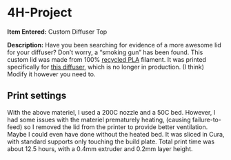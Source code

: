 # 4H-Project
**Item Entered:** Custom Diffuser Top

**Description:** Have you been searching for evidence of a more awesome lid for your diffuser?  Don’t worry, a “smoking gun” has been found.
This custom lid was made from 100% [recycled PLA](https://www.amazon.com/Protopasta-Printer-Filament-1-75mm-Recycled/dp/B09SM62RB5/) filament.  It was printed specifically for [this diffuser](https://www.refinery29.com/en-us/shop/product/urpower-essential-oil-diffuser-150ml-wood-grain-ultrasonic-aromatherapy-oil-diffuser-133506), which is no longer in production. (I think) Modify it however you need to.

## Print settings
With the above materiel, I used a 200C nozzle and a 50C bed.  However, I had some issues with the materiel prematurely heating, (causing failure-to-feed) so I removed the lid from the printer to provide better ventilation.  Maybe I could even have done without the heated bed.  It was sliced in Cura, with standard supports only touching the build plate.  Total print time was about 12.5 hours, with a 0.4mm extruder and 0.2mm layer height.
